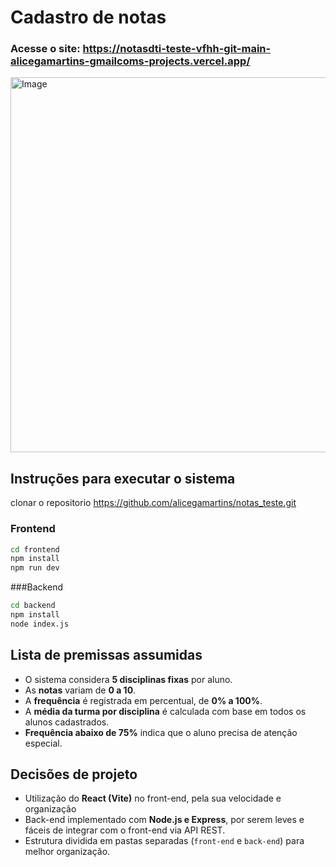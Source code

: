 # Cadastro de notas

### Acesse o site: https://notasdti-teste-vfhh-git-main-alicegamartins-gmailcoms-projects.vercel.app/



<img width="600" alt="Image" src="https://github.com/user-attachments/assets/428153bd-2166-41de-ac7e-d2cc0666a267" />


 ## Instruções para executar o sistema

 clonar o repositorio https://github.com/alicegamartins/notas_teste.git

### Frontend

```bash
cd frontend
npm install
npm run dev
```

###Backend

 ```bash
cd backend
npm install
node index.js
```

## Lista de premissas assumidas

- O sistema considera **5 disciplinas fixas** por aluno.
- As **notas** variam de **0 a 10**.
- A **frequência** é registrada em percentual, de **0% a 100%**.
- A **média da turma por disciplina** é calculada com base em todos os alunos cadastrados.
- **Frequência abaixo de 75%** indica que o aluno precisa de atenção especial.

## Decisões de projeto

- Utilização do **React (Vite)** no front-end, pela sua velocidade e organização
- Back-end implementado com **Node.js e Express**, por serem leves e fáceis de integrar com o front-end via API REST.
- Estrutura dividida em pastas separadas (`front-end` e `back-end`) para melhor organização.




